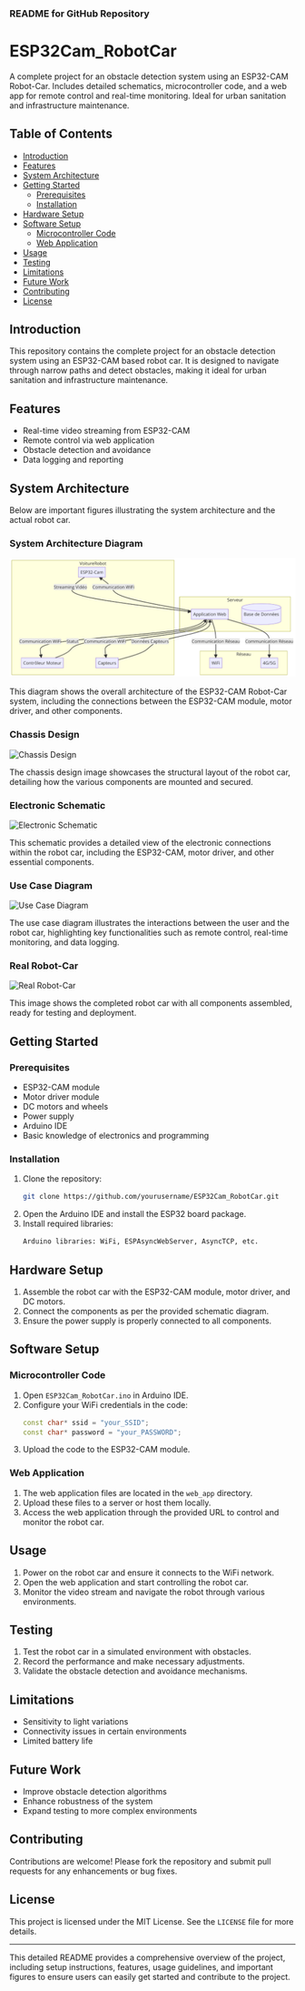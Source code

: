 ### README for GitHub Repository

# ESP32Cam_RobotCar

A complete project for an obstacle detection system using an ESP32-CAM Robot-Car. Includes detailed schematics, microcontroller code, and a web app for remote control and real-time monitoring. Ideal for urban sanitation and infrastructure maintenance.

## Table of Contents

- [Introduction](#introduction)
- [Features](#features)
- [System Architecture](#system-architecture)
- [Getting Started](#getting-started)
  - [Prerequisites](#prerequisites)
  - [Installation](#installation)
- [Hardware Setup](#hardware-setup)
- [Software Setup](#software-setup)
  - [Microcontroller Code](#microcontroller-code)
  - [Web Application](#web-application)
- [Usage](#usage)
- [Testing](#testing)
- [Limitations](#limitations)
- [Future Work](#future-work)
- [Contributing](#contributing)
- [License](#license)

## Introduction

This repository contains the complete project for an obstacle detection system using an ESP32-CAM based robot car. It is designed to navigate through narrow paths and detect obstacles, making it ideal for urban sanitation and infrastructure maintenance.

## Features

- Real-time video streaming from ESP32-CAM
- Remote control via web application
- Obstacle detection and avoidance
- Data logging and reporting

## System Architecture

Below are important figures illustrating the system architecture and the actual robot car.

### System Architecture Diagram

![](Schemas/Architecture.png)

This diagram shows the overall architecture of the ESP32-CAM Robot-Car system, including the connections between the ESP32-CAM module, motor driver, and other components.

### Chassis Design

![Chassis Design](link_to_chassis_design_image)

The chassis design image showcases the structural layout of the robot car, detailing how the various components are mounted and secured.

### Electronic Schematic

![Electronic Schematic](link_to_electronic_schematic_image)

This schematic provides a detailed view of the electronic connections within the robot car, including the ESP32-CAM, motor driver, and other essential components.

### Use Case Diagram

![Use Case Diagram](link_to_use_case_diagram_image)

The use case diagram illustrates the interactions between the user and the robot car, highlighting key functionalities such as remote control, real-time monitoring, and data logging.

### Real Robot-Car

![Real Robot-Car](link_to_real_robot_car_image)

This image shows the completed robot car with all components assembled, ready for testing and deployment.

## Getting Started

### Prerequisites

- ESP32-CAM module
- Motor driver module
- DC motors and wheels
- Power supply
- Arduino IDE
- Basic knowledge of electronics and programming

### Installation

1. Clone the repository:
   ```sh
   git clone https://github.com/yourusername/ESP32Cam_RobotCar.git
   ```
2. Open the Arduino IDE and install the ESP32 board package.
3. Install required libraries:
   ```sh
   Arduino libraries: WiFi, ESPAsyncWebServer, AsyncTCP, etc.
   ```

## Hardware Setup

1. Assemble the robot car with the ESP32-CAM module, motor driver, and DC motors.
2. Connect the components as per the provided schematic diagram.
3. Ensure the power supply is properly connected to all components.

## Software Setup

### Microcontroller Code

1. Open `ESP32Cam_RobotCar.ino` in Arduino IDE.
2. Configure your WiFi credentials in the code:
   ```cpp
   const char* ssid = "your_SSID";
   const char* password = "your_PASSWORD";
   ```
3. Upload the code to the ESP32-CAM module.

### Web Application

1. The web application files are located in the `web_app` directory.
2. Upload these files to a server or host them locally.
3. Access the web application through the provided URL to control and monitor the robot car.

## Usage

1. Power on the robot car and ensure it connects to the WiFi network.
2. Open the web application and start controlling the robot car.
3. Monitor the video stream and navigate the robot through various environments.

## Testing

1. Test the robot car in a simulated environment with obstacles.
2. Record the performance and make necessary adjustments.
3. Validate the obstacle detection and avoidance mechanisms.

## Limitations

- Sensitivity to light variations
- Connectivity issues in certain environments
- Limited battery life

## Future Work

- Improve obstacle detection algorithms
- Enhance robustness of the system
- Expand testing to more complex environments

## Contributing

Contributions are welcome! Please fork the repository and submit pull requests for any enhancements or bug fixes.

## License

This project is licensed under the MIT License. See the `LICENSE` file for more details.

---

This detailed README provides a comprehensive overview of the project, including setup instructions, features, usage guidelines, and important figures to ensure users can easily get started and contribute to the project.
